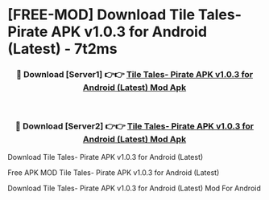 # [FREE-MOD] Download Tile Tales- Pirate APK v1.0.3 for Android (Latest) - 7t2ms


<div align="center">
<h3>🔴 Download [Server1] 👉👉 <a href="https://apk-comot.site?title=Tile_Tales-_Pirate_APK_v1.0.3_for_Android_(Latest)">Tile Tales- Pirate APK v1.0.3 for Android (Latest) Mod Apk</a></h3><br>

<h3>🔴 Download [Server2] 👉👉 <a href="https://apk-comot.site?title=Tile_Tales-_Pirate_APK_v1.0.3_for_Android_(Latest)">Tile Tales- Pirate APK v1.0.3 for Android (Latest) Mod Apk</a></h3>
</div>



Download Tile Tales- Pirate APK v1.0.3 for Android (Latest) 

Free APK MOD Tile Tales- Pirate APK v1.0.3 for Android (Latest) 

Download Tile Tales- Pirate APK v1.0.3 for Android (Latest) Mod For Android
